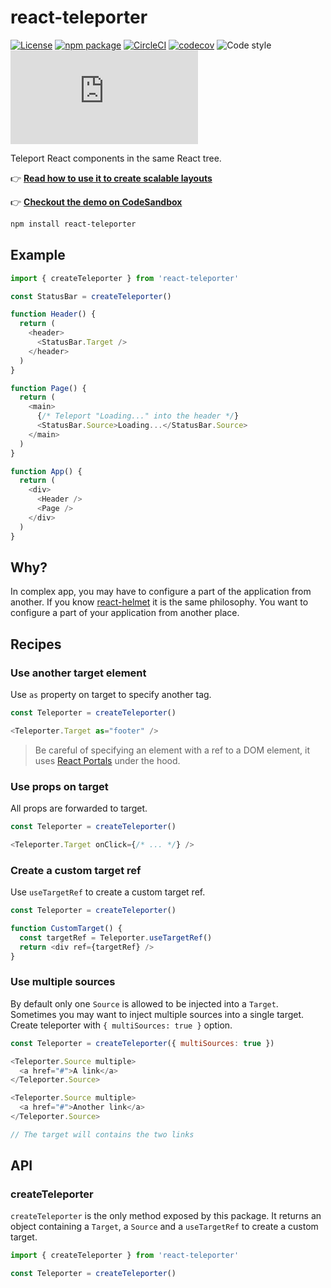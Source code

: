 # react-teleporter

[![License](https://img.shields.io/npm/l/react-teleporter.svg)](https://github.com/gregberge/react-teleporter/blob/main/LICENSE)
[![npm package](https://img.shields.io/npm/v/react-teleporter/latest.svg)](https://www.npmjs.com/package/react-teleporter)
[![CircleCI](https://circleci.com/gh/gregberge/react-teleporter/tree/main.svg?style=svg)](https://circleci.com/gh/gregberge/react-teleporter/tree/main)
[![codecov](https://codecov.io/gh/gregberge/react-teleporter/branch/main/graph/badge.svg)](https://codecov.io/gh/gregberge/react-teleporter)
![Code style](https://img.shields.io/badge/code_style-prettier-ff69b4.svg)
[![Small size](https://img.badgesize.io/https://unpkg.com/react-teleporter/dist/react-teleporter.min.js?compression=gzip)](https://unpkg.com/react-teleporter/dist/react-teleporter.min.js)

Teleport React components in the same React tree.

👉 [**Read how to use it to create scalable layouts**](https://gregberge.com/blog/react-scalable-layout)

👉 [**Checkout the demo on CodeSandbox**](https://codesandbox.io/s/react-teleporter-demo-ryklv)

```bash
npm install react-teleporter
```

## Example

```js
import { createTeleporter } from 'react-teleporter'

const StatusBar = createTeleporter()

function Header() {
  return (
    <header>
      <StatusBar.Target />
    </header>
  )
}

function Page() {
  return (
    <main>
      {/* Teleport "Loading..." into the header */}
      <StatusBar.Source>Loading...</StatusBar.Source>
    </main>
  )
}

function App() {
  return (
    <div>
      <Header />
      <Page />
    </div>
  )
}
```

## Why?

In complex app, you may have to configure a part of the application from another. If you know [react-helmet](https://github.com/nfl/react-helmet) it is the same philosophy. You want to configure a part of your application from another place.

## Recipes

### Use another target element

Use `as` property on target to specify another tag.

```js
const Teleporter = createTeleporter()

<Teleporter.Target as="footer" />
```

> Be careful of specifying an element with a ref to a DOM element, it uses [React Portals](https://reactjs.org/docs/portals.html) under the hood.

### Use props on target

All props are forwarded to target.

```js
const Teleporter = createTeleporter()

<Teleporter.Target onClick={/* ... */} />
```

### Create a custom target ref

Use `useTargetRef` to create a custom target ref.

```js
const Teleporter = createTeleporter()

function CustomTarget() {
  const targetRef = Teleporter.useTargetRef()
  return <div ref={targetRef} />
}
```

### Use multiple sources

By default only one `Source` is allowed to be injected into a `Target`. Sometimes you may want to inject multiple sources into a single target. Create teleporter with `{ multiSources: true }` option.

```js
const Teleporter = createTeleporter({ multiSources: true })

<Teleporter.Source multiple>
  <a href="#">A link</a>
</Teleporter.Source>

<Teleporter.Source multiple>
  <a href="#">Another link</a>
</Teleporter.Source>

// The target will contains the two links
```

## API

### createTeleporter

`createTeleporter` is the only method exposed by this package. It returns an object containing a `Target`, a `Source` and a `useTargetRef` to create a custom target.

```js
import { createTeleporter } from 'react-teleporter'

const Teleporter = createTeleporter()
```
